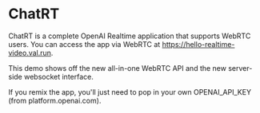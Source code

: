 # ChatRT

ChatRT is a complete OpenAI Realtime application that supports WebRTC
users. You can access the app via WebRTC at
https://hello-realtime-video.val.run.

This demo shows off the new all-in-one WebRTC API and the new server-side
websocket interface.

If you remix the app, you'll just need to pop in your own OPENAI_API_KEY (from
platform.openai.com).
